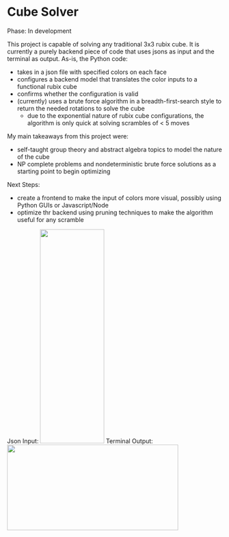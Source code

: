 # Cube Solver

Phase: In development

This project is capable of solving any traditional 3x3 rubix cube. It is currently a purely backend piece of code that uses jsons as input and the terminal as output. As-is, the Python code:

- takes in a json file with specified colors on each face
- configures a backend model that translates the color inputs to a functional rubix cube
- confirms whether the configuration is valid
- (currently) uses a brute force algorithm in a breadth-first-search style to return the needed rotations to solve the cube
  - due to the exponential nature of rubix cube configurations, the algorithm is only quick at solving scrambles of < 5 moves


My main takeaways from this project were:

- self-taught group theory and abstract algebra topics to model the nature of the cube
- NP complete problems and nondeterministic brute force solutions as a starting point to begin optimizing

Next Steps:
- create a frontend to make the input of colors more visual, possibly using Python GUIs or Javascript/Node
- optimize thr backend using pruning techniques to make the algorithm useful for any scramble

Json Input:
<img width="150" height="500" src="https://user-images.githubusercontent.com/90010213/147855448-8dd7d9f2-05be-4eb9-bc3e-0abcf1666cdf.png">
Terminal Output:
<img width="400" height="200" src="https://user-images.githubusercontent.com/90010213/147855349-edb5c9a3-caad-4d64-a971-d5b144556c07.png">
